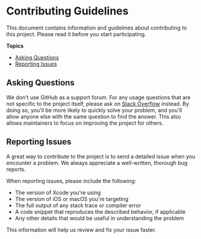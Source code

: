 # Contributing Guidelines

This document contains information and guidelines about contributing to this project.
Please read it before you start participating.

**Topics**

* [Asking Questions](#asking-questions)
* [Reporting Issues](#reporting-issues)

## Asking Questions

We don't use GitHub as a support forum.
For any usage questions that are not specific to the project itself,
please ask on [Stack Overflow](https://stackoverflow.com) instead.
By doing so, you'll be more likely to quickly solve your problem,
and you'll allow anyone else with the same question to find the answer.
This also allows maintainers to focus on improving the project for others.

## Reporting Issues

A great way to contribute to the project
is to send a detailed issue when you encounter a problem.
We always appreciate a well-written, thorough bug reports.

When reporting issues, please include the following:

* The version of Xcode you're using
* The version of iOS or macOS you're targeting
* The full output of any stack trace or compiler error
* A code snippet that reproduces the described behavior, if applicable
* Any other details that would be useful in understanding the problem

This information will help us review and fix your issue faster.

